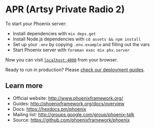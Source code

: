 # APR (Artsy Private Radio 2)

To start your Phoenix server:

  * Install dependencies with `mix deps.get`
  * Install Node.js dependencies with `cd assets && npm install`
  * Set up your `.env` by copying `.env.example` and filling out the vars
  * Start Phoenix server with `foreman exec mix phx.server`

Now you can visit [`localhost:4000`](http://localhost:4000) from your browser.

Ready to run in production? Please [check our deployment guides](http://www.phoenixframework.org/docs/deployment).

## Learn more

  * Official website: http://www.phoenixframework.org/
  * Guides: http://phoenixframework.org/docs/overview
  * Docs: https://hexdocs.pm/phoenix
  * Mailing list: http://groups.google.com/group/phoenix-talk
  * Source: https://github.com/phoenixframework/phoenix
